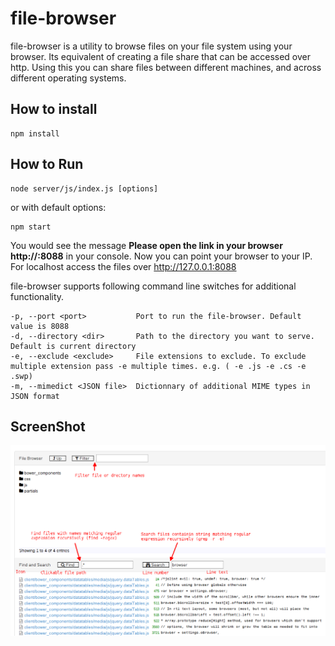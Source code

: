 file-browser
============
file-browser is a utility to browse files on your file system using your browser. Its equivalent of creating a file share that can be accessed over http. Using this you can share files between different machines, and across different operating systems. 

## How to install

    npm install

## How to Run

    node server/js/index.js [options]

or with default options:

    npm start
    
You would see the message <b>Please open the link in your browser http://<YOUR-IP>:8088</b> in your console. Now you can point your browser to your IP. 
For localhost access the files over http://127.0.0.1:8088 

file-browser supports following command line switches for additional functionality.

    -p, --port <port>           Port to run the file-browser. Default value is 8088
    -d, --directory <dir>       Path to the directory you want to serve. Default is current directory
    -e, --exclude <exclude>     File extensions to exclude. To exclude multiple extension pass -e multiple times. e.g. ( -e .js -e .cs -e .swp)
    -m, --mimedict <JSON file>  Dictionnary of additional MIME types in JSON format

## ScreenShot
<img src="https://raw.githubusercontent.com/f4exb/file-browser/master/file-browser.png"/>
